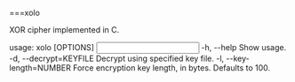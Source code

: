 ===xolo

XOR cipher implemented in C.

usage: xolo [OPTIONS] <input file> <output file>
-h, --help			Show usage.
-d, --decrypt=KEYFILE		Decrypt using specified key file.
-l, --key-length=NUMBER		Force encryption key length, in bytes. Defaults
				to 100.

